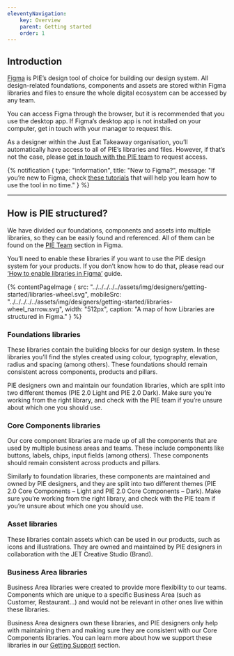 ```yaml
---
eleventyNavigation:
    key: Overview
    parent: Getting started
    order: 1
---
```


## Introduction 

[Figma](https://www.figma.com/ui-design-tool) is PIE’s design tool of choice for building our design system. All design-related foundations, components and assets are stored within Figma libraries and files to ensure the whole digital ecosystem can be accessed by any team.

You can access Figma through the browser, but it is recommended that you use the desktop app. If Figma’s desktop app is not installed on your computer, get in touch with your manager to request this.

As a designer within the Just Eat Takeaway organisation, you’ll automatically have access to all of PIE’s libraries and files. However, if that’s not the case, please [get in touch with the PIE team]() to request access.

{% notification {
type: "information",
title: "New to Figma?",
message: "If you’re new to Figma, check [these tutorials](https://www.figma.com/resources/learn-design/?fuid=1093444461414143879) that will help you learn how to use the tool in no time."
} %}

---

## How is PIE structured?

We have divided our foundations, components and assets into multiple libraries, so they can be easily found and referenced. All of them can be found on the [PIE Team]() section in Figma.

You’ll need to enable these libraries if you want to use the PIE design system for your products. If you don’t know how to do that, please read our [‘How to enable libraries in Figma’]() guide.


{% contentPageImage {
src: "../../../../../assets/img/designers/getting-started/libraries-wheel.svg",
mobileSrc: "../../../../../assets/img/designers/getting-started/libraries-wheel_narrow.svg",
width: "512px",
caption: "A map of how Libraries are structured in Figma."
} %}


### Foundations libraries

These libraries contain the building blocks for our design system. In these libraries you’ll find the styles created using colour, typography, elevation, radius and spacing (among others). These foundations should remain consistent across components, products and pillars.

PIE designers own and maintain our foundation libraries, which are split into two different themes (PIE 2.0 Light and PIE 2.0 Dark). Make sure you’re working from the right library, and check with the PIE team if you’re unsure about which one you should use.

### Core Components libraries

Our core component libraries are made up of all the components that are used by multiple business areas and teams. These include components like buttons, labels, chips, input fields (among others). These components should remain consistent across products and pillars.

Similarly to foundation libraries, these components are maintained and owned by PIE designers, and they are split into two different themes (PIE 2.0 Core Components – Light and PIE 2.0 Core Components – Dark). Make sure you’re working from the right library, and check with the PIE team if you’re unsure about which one you should use.

### Asset libraries

These libraries contain assets which can be used in our products, such as icons and illustrations. They are owned and maintained by PIE designers in collaboration with the JET Creative Studio (Brand).

### Business Area libraries

Business Area libraries were created to provide more flexibility to our teams. Components which are unique to a specific Business Area (such as Customer, Restaurant…) and would not be relevant in other ones live within these libraries.

Business Area designers own these libraries, and PIE designers only help with maintaining them and making sure they are consistent with our Core Components libraries. You can learn more about how we support these libraries in our [Getting Support]() section.